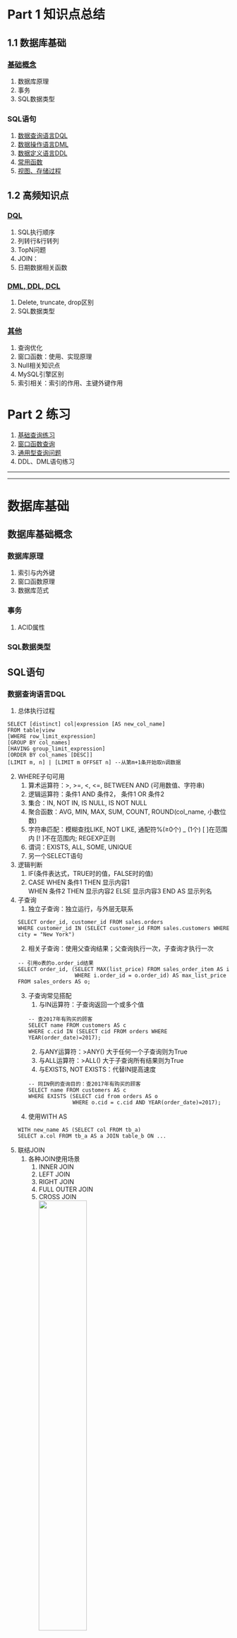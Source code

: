 # Part 1 知识点总结

## 1.1 数据库基础

### [基础概念](#db_basic)
1. 数据库原理
2. 事务
3. SQL数据类型

### SQL语句

1. [数据查询语言DQL](#sql_dql)
2. [数据操作语言DML](#sql_dml)
3. [数据定义语言DDL](#sql_ddl)
4. [常用函数](0203general_query.md)
5. [视图、存储过程](#view_procedure)

## 1.2 高频知识点

### [DQL](#02DQL)
1. SQL执行顺序
2. 列转行&行转列
3. TopN问题
5. JOIN：
6. 日期数据相关函数

### [DML, DDL, DCL](#02dml_ddl_dcl)
1. Delete, truncate, drop区别
2. SQL数据类型

### [其他](#02other_keypoints)

1. 查询优化
2. 窗口函数：使用、实现原理
3. Null相关知识点
4. MySQL引擎区别
5. 索引相关：索引的作用、主键外键作用

# Part 2 练习
1. [基础查询练习](0201searching.md)
2. [窗口函数查询](0202window_function.md)
3. [通用型查询问题](0203general_query.md)
4. DDL、DML语句练习

---
---

# 数据库基础

## <span id = "db_basic">数据库基础概念</span>
### 数据库原理
1. 索引与内外键
2. 窗口函数原理
3. 数据库范式

### 事务
1. ACID属性

### SQL数据类型

## <span id = "sql_gramma">SQL语句</span>

### <span id = "sql_dql">数据查询语言DQL</span>
1. 总体执行过程
```
SELECT [distinct] col|expression [AS new_col_name]
FROM table|view
[WHERE row_limit_expression]
[GROUP BY col_names]
[HAVING group_limit_expression]
[ORDER BY col_names [DESC]] 
[LIMIT m, n] | [LIMIT m OFFSET n] --从第m+1条开始取n调数据
```
2. WHERE子句可用
    1. 算术运算符：>, >=, <, <=, BETWEEN AND (可用数值、字符串)
    2. 逻辑运算符：条件1 AND 条件2， 条件1 OR 条件2
    3. 集合：IN, NOT IN, IS NULL, IS NOT NULL
    4. 聚合函数：AVG, MIN, MAX, SUM, COUNT, ROUND(col_name, 小数位数)
    5. 字符串匹配：模糊查找LIKE, NOT LIKE, 通配符%(≥0个) _ (1个) [ ]在范围内 [! ]不在范围内; REGEXP正则
    6. 谓词：EXISTS, ALL, SOME, UNIQUE
    7. 另一个SELECT语句
3. 逻辑判断
    1. IF(条件表达式，TRUE时的值，FALSE时的值)
    2. CASE WHEN 条件1 THEN 显示内容1  
            WHEN 条件2 THEN 显示内容2
            ELSE 显示内容3
            END AS 显示列名
4. 子查询
    1. 独立子查询：独立运行，与外层无联系
    ```
    SELECT order_id, customer_id FROM sales.orders
    WHERE customer_id IN (SELECT customer_id FROM sales.customers WHERE city = "New York")
    ```
    2. 相关子查询：使用父查询结果；父查询执行一次，子查询才执行一次
    ```
    -- 引用o表的o.order_id结果
    SELECT order_id, (SELECT MAX(list_price) FROM sales_order_item AS i
                      WHERE i.order_id = o.order_id) AS max_list_price
    FROM sales_orders AS o;
    ```
    3. 子查询常见搭配
        1. 与IN运算符：子查询返回一个或多个值
        ```
        -- 查2017年有购买的顾客
        SELECT name FROM customers AS c
        WHERE c.cid IN (SELECT cid FROM orders WHERE YEAR(order_date)=2017);
        ```
        2. 与ANY运算符：>ANY() 大于任何一个子查询则为True
        3. 与ALL运算符：>ALL() 大于子查询所有结果则为True
        4. 与EXISTS, NOT EXISTS：代替IN提高速度
        ```
        -- 同IN例的查询目的：查2017年有购买的顾客
        SELECT name FROM customers AS c
        WHERE EXISTS (SELECT cid from orders AS o
                      WHERE o.cid = c.cid AND YEAR(order_date)=2017);
        ```
    4. 使用WITH AS
    ```
    WITH new_name AS (SELECT col FROM tb_a)
    SELECT a.col FROM tb_a AS a JOIN table_b ON ...
    ```
5. 联结JOIN  
    1. 各种JOIN使用场景
        1. INNER JOIN
        2. LEFT JOIN
        3. RIGHT JOIN
        4. FULL OUTER JOIN
        5. CROSS JOIN  
            <img src="pics/join.jfif" width="50%" align="middle">
    2. JOIN条件在ON和WHERE的区别
    3. LEFT JOIN配对条件的执行顺序
6. 高级查询运算词: 含ALL为不消除结果的重复行
    1. UNION, UNION ALL
    2. EXCEPT, EXCEPT ALL
    3. INTERSECT, INTERSECT ALL

### <span id = "sql_dml">数据操作语言DML</span>
1. 插入
    1. 基本语句：INSERT INTO table_a(col1, col2, ...) VALUES(...) (...)
    2. 从另一表导入:  
    t2存在：INSERT INTO t2(col1, col2, ...) SELECT col1, col2, .. FROM t1
    t2不存在：SELECT col1, col2, ... INTO t2 FROM t1
    3. MySQL
        1. 插入若不存在：INSERT IGNORE INTO table_a VALUES(....)
        2. 创建时从另一张表插入：CREATE TABLE table_a SELECT col1, col2, ... FROM table_b
2. 更新
    1. 基本语句：UPDATE table_a SET col1 = value1 WHERE ...
    2. 使用另一张表更新：  
    UPDATE table_a SET table_a.col1 = table_b.col1 FROM table_a, table_b WHERE table_a.id = table_b.id
3. 删除：DELETE FROM table_a WHERE ...

### <span id = "sql_ddl">数据定义语言DDL</span>
1. 创建
    1. 创建库：CREATE DATABASE db_name;
    2. 创建表：
    ```
    CREATE TABLE [IF NOT EXISTS] tb_name(
                  id INT IDENTITY(1,1) PRIMARY KEY,
                  name VARCHAR(10) UNIQUE NOT NULL,
                  num INT CHECK(num BETWEEN 12 AND 20),
                  note VARCHAR(20) DEFAULT "NA")
    ```
    3. 用已有表创建表：
    ```
    -- Method 1
    CREATE TABLE t2 LIKE t1;
    -- Method 2
    CREATE TABLE t2 AS SELECT col1, col2, ... FROM t1 DEFINITION ONLY;
    ```
2. 修改表
    1. 修改列
    ```
    ALTER TABLE t1 ADD COLUMN new_col VARCAHR(20);
    ALTER TABLE t1 DROP COLUMN col_name [CASCADE|RESTRICT]; --cascade视图等一起删除、restrict没有视图约束才能删除
    ALTER TABLE t1 MODIFY col_name VARCHART(20);
    ```
    2. 对已有表创建索引：索引不可以修改，更改要先删除再创建
    ```
    CREATE UNIQUE INDEX index_name ON table_a(col1);
    CREATE INDEX index_name ON table_a(col1);
    DROP INDEX index_name;
    ```
    3. 主键
    ```
    ALTER TABLE t1 ADD PRIMARY KEY(col_name);
    ALTER TABLE t2 DROP PRIMARY KEY(col_name);
    ```
3. 删除表：DROP TABLE table_name [CASCADE|RESTRICT];

### [常用函数](0203general_query.md)
1. 聚合函数
2. 时间函数
3. 数据清洗

### <span id = "view_procedure">视图、存储过程</span>

## 高频知识点
### <span id = "02DQL">DQL</span>
1. SQL执行顺序
2. 列转行&行转列
3. TopN问题
5. JOIN
6. 日期数据相关函数

### <span id = "02dml_ddl_dcl">DML, DDL, DCL</span>
1. Delete, truncate, drop区别
    1. DROP table_a 不再需要该表时使用，删除表，DDL语言
    2. DELETE: DML语言，慢，搭配where使用较灵活；  
       TRUNCATE：DDL语句，快，可理解为先DROP再CREATE  
       ||TRUNCATE|DELETE|
       |:-:|:-:|:-:|
       |回滚rollback|DDL语句，无回滚|DML语言，执行完可回滚|
       |返回值|0|被删除的行数
       |InnoDB支持一个表一个文件，此时|一次性删除，不激活触发器<br>快|一行一行删除，激活触发器<br>慢|
       |日志|不记录|记录|
       |有列为其他表外键时|失败|成功|
       |有自增列时|计数复原|计数继续|
2. SQL数据类型

### <span id = "02other_keypoints">其他</span>
1. 查询优化
2. 窗口函数：使用、实现原理
3. Null相关知识点
4. MySQL引擎区别
5. 索引相关：索引的作用、主键外键作用
